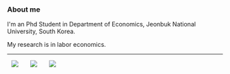 ### About me

I'm an Phd Student in Department of Economics, Jeonbuk National University, South Korea. 

My research is in labor economics.

---

<img src="https://img.shields.io/badge/-STATA-blue?style=flat-square" style="height : auto; margin-left : 10px; margin-right : 10px;"/></a>&nbsp;
<img src="https://img.shields.io/badge/Python-3776AB?style=flat-square&logo=Python&logoColor=white" style="height : auto; margin-left : 10px; margin-right : 10px;"/></a>&nbsp;
<img src="https://img.shields.io/badge/R-276DC3?style=flat-square&logo=R&logoColor=white" style="height : auto; margin-left : 10px; margin-right : 10px;"/></a>&nbsp;
